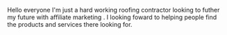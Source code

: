 Hello everyone I'm just a hard working roofing contractor looking to futher my future with affiliate marketing . I looking foward to helping people find the products and services there looking for.
